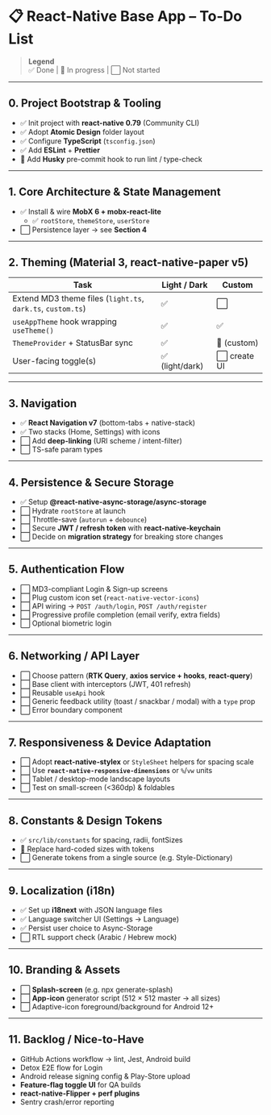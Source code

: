 # 📋 React-Native Base App – To-Do List

> **Legend**  
> ✅ Done | 🔄 In progress | ⬜ Not started

---

## 0. Project Bootstrap & Tooling

- ✅ Init project with **react-native 0.79** (Community CLI)
- ✅ Adopt **Atomic Design** folder layout
- ✅ Configure **TypeScript** (`tsconfig.json`)
- ✅ Add **ESLint** + **Prettier**
- 🔄 Add **Husky** pre-commit hook to run lint / type-check

---

## 1. Core Architecture & State Management

- ✅ Install & wire **MobX 6 + mobx-react-lite**
    - ✅ `rootStore`, `themeStore`, `userStore`
- ⬜ Persistence layer → see **Section 4**

---

## 2. Theming (Material 3, react-native-paper v5)

| Task                                                        | Light / Dark   | Custom      |
|-------------------------------------------------------------|----------------|-------------|
| Extend MD3 theme files (`light.ts`, `dark.ts`, `custom.ts`) | ✅              | ⬜           |
| `useAppTheme` hook wrapping `useTheme()`                    | ✅              | ✅           |
| `ThemeProvider` + StatusBar sync                            | ✅              | 🔄 (custom) |
| User-facing toggle(s)                                       | ✅ (light/dark) | ⬜ create UI |

---

## 3. Navigation

- ✅ **React Navigation v7** (bottom-tabs + native-stack)
- ✅ Two stacks (Home, Settings) with icons
- ⬜ Add **deep-linking** (URI scheme / intent-filter)
- ⬜ TS-safe param types

---

## 4. Persistence & Secure Storage

- ✅ Setup **@react-native-async-storage/async-storage**
- ⬜ Hydrate `rootStore` at launch
- ⬜ Throttle-save (`autorun` + `debounce`)
- ⬜ Secure **JWT / refresh token** with **react-native-keychain**
- ⬜ Decide on **migration strategy** for breaking store changes

---

## 5. Authentication Flow

- ⬜ MD3-compliant Login & Sign-up screens
- ⬜ Plug custom icon set (`react-native-vector-icons`)
- ⬜ API wiring → `POST /auth/login`, `POST /auth/register`
- ⬜ Progressive profile completion (email verify, extra fields)
- ⬜ Optional biometric login

---

## 6. Networking / API Layer

- ⬜ Choose pattern (**RTK Query**, **axios service + hooks**, **react-query**)
- ⬜ Base client with interceptors (JWT, 401 refresh)
- ⬜ Reusable `useApi` hook
- ⬜ Generic feedback utility (toast / snackbar / modal) with a `type` prop
- ⬜ Error boundary component

---

## 7. Responsiveness & Device Adaptation

- ⬜ Adopt **react-native-stylex** or `StyleSheet` helpers for spacing scale
- ⬜ Use **`react-native-responsive-dimensions`** or `%`/`vw` units
- ⬜ Tablet / desktop-mode landscape layouts
- ⬜ Test on small-screen (<360dp) & foldables

---

## 8. Constants & Design Tokens

- ✅ `src/lib/constants` for spacing, radii, fontSizes
- 🔄 Replace hard-coded sizes with tokens
- ⬜ Generate tokens from a single source (e.g. Style-Dictionary)

---

## 9. Localization (i18n)

- ✅ Set up **i18next** with JSON language files
- ✅ Language switcher UI (Settings → Language)
- ✅ Persist user choice to Async-Storage
- ⬜ RTL support check (Arabic / Hebrew mock)

---

## 10. Branding & Assets

- ⬜ **Splash-screen** (e.g. npx generate-splash)
- ⬜ **App-icon** generator script (512 × 512 master → all sizes)
- ⬜ Adaptive-icon foreground/background for Android 12+

---

## 11. Backlog / Nice-to-Have

- GitHub Actions workflow → lint, Jest, Android build
- Detox E2E flow for Login
- Android release signing config & Play-Store upload
- **Feature-flag toggle UI** for QA builds
- **react-native-Flipper + perf plugins**
- Sentry crash/error reporting
